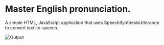 # Master English pronunciation.
A simple HTML, JavaScript application that uses SpeechSynthesisUtterance to convert text-to-speech.

![Output](/output/html-css.png)
